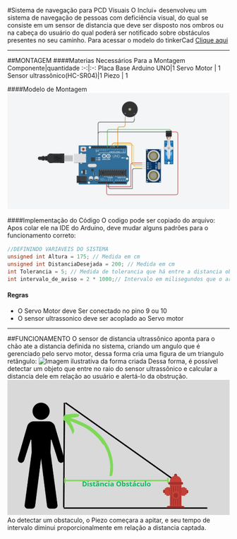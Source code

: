 #Sistema de navegação para PCD Visuais
O Inclui+ desenvolveu um sistema de navegação de pessoas com deficiência visual, do qual se consiste em um sensor de distancia que deve ser disposto nos ombros ou na cabeça do usuário do qual poderá ser notificado sobre obstáculos presentes no seu caminho.
Para acessar o modelo do tinkerCad [Clique aqui](https://www.tinkercad.com/things/6z3wlJXVywO?sharecode=2Wt-mt88Bkw27Qaz3jJ92Pu6_UWkrKaGf1u3C758Ey8)

---
##MONTAGEM
####Materias Necessários Para a Montagem
Componente|quantidade
:-:|:-:
Placa Base Arduino UNO|1
Servo Motor | 1
Sensor ultrassônico(HC-SR04)|1
Piezo | 1

####Modelo de Montagem
![Modelo de montagem do tinkerCad](./images/Modelo%20TinkerCad.JPG)

####Implementação do Código
O codigo pode ser copiado do arquivo:
Apos colar ele na IDE do Arduino, deve mudar alguns padrões para o funcionamento correto:  
```C++
//DEFININDO VARIAVEIS DO SISTEMA
unsigned int Altura = 175; // Medida em cm
unsigned int DistanciaDesejada = 200; // Medida em cm
int Tolerancia = 5; // Medida de tolerancia que há entre a distancia obtida e a distancia determinada
int intervalo_de_aviso = 2 * 1000;// Intervalo em milisegundos que o arduino imprime a informação no Serial Monitor
```

#### Regras
* O Servo Motor deve Ser conectado no pino 9 ou 10
* O sensor ultrassonico deve ser acoplado ao Servo motor

---
##FUNCIONAMENTO
O sensor de distancia ultrassônico aponta para o chão ate a distancia definida no sistema, criando um angulo que é gerenciado pelo servo motor, dessa forma cria uma figura de um triangulo retângulo:
![Imagem ilustrativa da forma criada](./images/Desenho%20do%20Funcionamento%20Padr%C3%A3o.JPG)
Dessa forma, é possível detectar um objeto que entre no raio do sensor ultrassônico e calcular a distancia dele em relação ao usuário e alertá-lo da obstrução.
![Imagem ilustrativa de um obstaculo sendo detectado](./images/Desenho%20Captando%20Obstaculo.JPG)
Ao detectar um obstaculo, o Piezo começara a apitar, e seu tempo de intervalo diminui proporcionalmente em relação a distancia captada.
